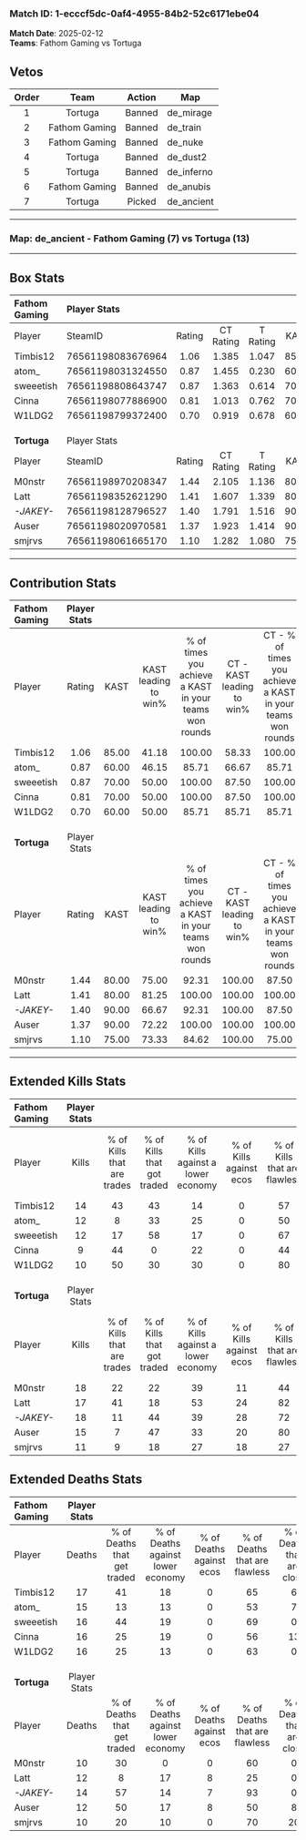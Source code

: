 ### Match ID: 1-ecccf5dc-0af4-4955-84b2-52c6171ebe04  
**Match Date**: 2025-02-12  
**Teams**: Fathom Gaming vs Tortuga  

## Vetos  

| Order | Team | Action | Map |
| :---: | :--: | :----: | --- |
| 1 | Tortuga | Banned | de_mirage |
| 2 | Fathom Gaming | Banned | de_train |
| 3 | Fathom Gaming | Banned | de_nuke |
| 4 | Tortuga | Banned | de_dust2 |
| 5 | Tortuga | Banned | de_inferno |
| 6 | Fathom Gaming | Banned | de_anubis |
| 7 | Tortuga | Picked | de_ancient |

---  

### **Map**: de_ancient - Fathom Gaming (7) vs Tortuga (13)  
---  

## Box Stats  

| **Fathom Gaming** | Player Stats      |        |           |          |       |      |       |         |        |      |     |
| :- | :- | :-: | :-: | :-: | :-: | :-: | :-: | :-: | :-: | :-: | :-: |
| Player            | SteamID           | Rating | CT Rating | T Rating | KAST  | ADR  | Kills | Assists | Deaths | K/D  | HS% |
| Timbis12          | 76561198083676964 |  1.06  |   1.385   |  1.047   | 85.00 | 66.0 |  14   |    3    |   17   | 0.82 | 64  |
| atom_             | 76561198031324550 |  0.87  |   1.455   |  0.230   | 60.00 | 75.2 |  12   |    3    |   15   | 0.80 | 50  |
| sweeetish         | 76561198808643747 |  0.87  |   1.363   |  0.614   | 70.00 | 59.9 |  12   |    2    |   16   | 0.75 | 58  |
| Cinna             | 76561198077886900 |  0.81  |   1.013   |  0.762   | 70.00 | 70.6 |   9   |    9    |   16   | 0.56 | 55  |
| W1LDG2            | 76561198799372400 |  0.70  |   0.919   |  0.678   | 60.00 | 56.1 |  10   |    3    |   16   | 0.63 | 50  |
|                   |                   |        |           |          |       |      |       |         |        |      |     |
|                   |                   |        |           |          |       |      |       |         |        |      |     |
|                   |                   |        |           |          |       |      |       |         |        |      |     |
| **Tortuga**       | Player Stats      |        |           |          |       |      |       |         |        |      |     |
| Player            | SteamID           | Rating | CT Rating | T Rating | KAST  | ADR  | Kills | Assists | Deaths | K/D  | HS% |
| M0nstr            | 76561198970208347 |  1.44  |   2.105   |  1.136   | 80.00 | 83.1 |  18   |    4    |   10   | 1.80 | 33  |
| Latt              | 76561198352621290 |  1.41  |   1.607   |  1.339   | 80.00 | 93.8 |  17   |    9    |   12   | 1.42 | 76  |
| _-JAKEY-_         | 76561198128796527 |  1.40  |   1.791   |  1.516   | 90.00 | 83.8 |  18   |    2    |   14   | 1.29 | 16  |
| Auser             | 76561198020970581 |  1.37  |   1.923   |  1.414   | 90.00 | 88.9 |  15   |    7    |   12   | 1.25 | 40  |
| smjrvs            | 76561198061665170 |  1.10  |   1.282   |  1.080   | 75.00 | 75.7 |  11   |    9    |   10   | 1.10 | 63  |
---  

## Contribution Stats  

| **Fathom Gaming** | Player Stats |       |                      |                                                        |                           |                                                             |                          |                                                            |
| :- | :-: | :-: | :-: | :-: | :-: | :-: | :-: | :-: |
| Player            |    Rating    | KAST  | KAST leading to win% | % of times you achieve a KAST in your teams won rounds | CT - KAST leading to win% | CT - % of times you achieve a KAST in your teams won rounds | T - KAST leading to win% | T - % of times you achieve a KAST in your teams won rounds |
| Timbis12          |     1.06     | 85.00 |        41.18         |                         100.00                         |           58.33           |                           100.00                            |           0.00           |                            0.00                            |
| atom_             |     0.87     | 60.00 |        46.15         |                         85.71                          |           66.67           |                            85.71                            |           0.00           |                            0.00                            |
| sweeetish         |     0.87     | 70.00 |        50.00         |                         100.00                         |           87.50           |                           100.00                            |           0.00           |                            0.00                            |
| Cinna             |     0.81     | 70.00 |        50.00         |                         100.00                         |           87.50           |                           100.00                            |           0.00           |                            0.00                            |
| W1LDG2            |     0.70     | 60.00 |        50.00         |                         85.71                          |           85.71           |                            85.71                            |           0.00           |                            0.00                            |
|                   |              |       |                      |                                                        |                           |                                                             |                          |                                                            |
|                   |              |       |                      |                                                        |                           |                                                             |                          |                                                            |
|                   |              |       |                      |                                                        |                           |                                                             |                          |                                                            |
| **Tortuga**       | Player Stats |       |                      |                                                        |                           |                                                             |                          |                                                            |
| Player            |    Rating    | KAST  | KAST leading to win% | % of times you achieve a KAST in your teams won rounds | CT - KAST leading to win% | CT - % of times you achieve a KAST in your teams won rounds | T - KAST leading to win% | T - % of times you achieve a KAST in your teams won rounds |
| M0nstr            |     1.44     | 80.00 |        75.00         |                         92.31                          |          100.00           |                            87.50                            |          55.56           |                           100.00                           |
| Latt              |     1.41     | 80.00 |        81.25         |                         100.00                         |          100.00           |                           100.00                            |          62.50           |                           100.00                           |
| _-JAKEY-_         |     1.40     | 90.00 |        66.67         |                         92.31                          |          100.00           |                            87.50                            |          45.45           |                           100.00                           |
| Auser             |     1.37     | 90.00 |        72.22         |                         100.00                         |          100.00           |                           100.00                            |          50.00           |                           100.00                           |
| smjrvs            |     1.10     | 75.00 |        73.33         |                         84.62                          |          100.00           |                            75.00                            |          55.56           |                           100.00                           |
---  

## Extended Kills Stats  

| **Fathom Gaming** | Player Stats |                            |                            |                                    |                         |                              |                                 |                                       |                    |           |
| :- | :-: | :-: | :-: | :-: | :-: | :-: | :-: | :-: | :-: | :-: |
| Player            |    Kills     | % of Kills that are trades | % of Kills that got traded | % of Kills against a lower economy | % of Kills against ecos | % of Kills that are flawless | % of Kills that are close duels | % of Kills that are assisted by flash | Pistol Round Kills | AWP Kills |
| Timbis12          |      14      |             43             |             43             |                 14                 |            0            |              57              |                7                |                   0                   |         0          |     0     |
| atom_             |      12      |             8              |             33             |                 25                 |            0            |              50              |                0                |                   8                   |         6          |     2     |
| sweeetish         |      12      |             17             |             58             |                 17                 |            0            |              67              |                8                |                   0                   |         0          |     2     |
| Cinna             |      9       |             44             |             0              |                 22                 |            0            |              44              |                0                |                   0                   |         0          |     1     |
| W1LDG2            |      10      |             50             |             30             |                 30                 |            0            |              80              |               10                |                  10                   |         0          |     1     |
|                   |              |                            |                            |                                    |                         |                              |                                 |                                       |                    |           |
|                   |              |                            |                            |                                    |                         |                              |                                 |                                       |                    |           |
|                   |              |                            |                            |                                    |                         |                              |                                 |                                       |                    |           |
| **Tortuga**       | Player Stats |                            |                            |                                    |                         |                              |                                 |                                       |                    |           |
| Player            |    Kills     | % of Kills that are trades | % of Kills that got traded | % of Kills against a lower economy | % of Kills against ecos | % of Kills that are flawless | % of Kills that are close duels | % of Kills that are assisted by flash | Pistol Round Kills | AWP Kills |
| M0nstr            |      18      |             22             |             22             |                 39                 |           11            |              44              |                0                |                   6                   |         0          |     0     |
| Latt              |      17      |             41             |             18             |                 53                 |           24            |              82              |               12                |                   0                   |         0          |     3     |
| _-JAKEY-_         |      18      |             11             |             44             |                 39                 |           28            |              72              |                6                |                  11                   |         5          |     2     |
| Auser             |      15      |             7              |             47             |                 33                 |           20            |              80              |                0                |                   7                   |         0          |     1     |
| smjrvs            |      11      |             9              |             18             |                 27                 |           18            |              27              |                9                |                   9                   |         0          |     0     |
## Extended Deaths Stats  

| **Fathom Gaming** | Player Stats |                             |                                   |                          |                               |                            |                           |               |
| :- | :-: | :-: | :-: | :-: | :-: | :-: | :-: | :-: |
| Player            |    Deaths    | % of Deaths that get traded | % of Deaths against lower economy | % of Deaths against ecos | % of Deaths that are flawless | % of Deaths that are close | % of Deaths while blinded | Deaths to AWP |
| Timbis12          |      17      |             41              |                18                 |            0             |              65               |             6              |             6             |       0       |
| atom_             |      15      |             13              |                13                 |            0             |              53               |             7              |            13             |       1       |
| sweeetish         |      16      |             44              |                19                 |            0             |              69               |             0              |             0             |       0       |
| Cinna             |      16      |             25              |                19                 |            0             |              56               |             13             |             6             |       2       |
| W1LDG2            |      16      |             25              |                13                 |            0             |              63               |             0              |             6             |       2       |
|                   |              |                             |                                   |                          |                               |                            |                           |               |
|                   |              |                             |                                   |                          |                               |                            |                           |               |
|                   |              |                             |                                   |                          |                               |                            |                           |               |
| **Tortuga**       | Player Stats |                             |                                   |                          |                               |                            |                           |               |
| Player            |    Deaths    | % of Deaths that get traded | % of Deaths against lower economy | % of Deaths against ecos | % of Deaths that are flawless | % of Deaths that are close | % of Deaths while blinded | Deaths to AWP |
| M0nstr            |      10      |             30              |                 0                 |            0             |              60               |             0              |            10             |       2       |
| Latt              |      12      |              8              |                17                 |            8             |              25               |             0              |             0             |       3       |
| _-JAKEY-_         |      14      |             57              |                14                 |            7             |              93               |             0              |             0             |       0       |
| Auser             |      12      |             50              |                17                 |            8             |              50               |             8              |             8             |       0       |
| smjrvs            |      10      |             20              |                10                 |            0             |              70               |             20             |             0             |       1       |
